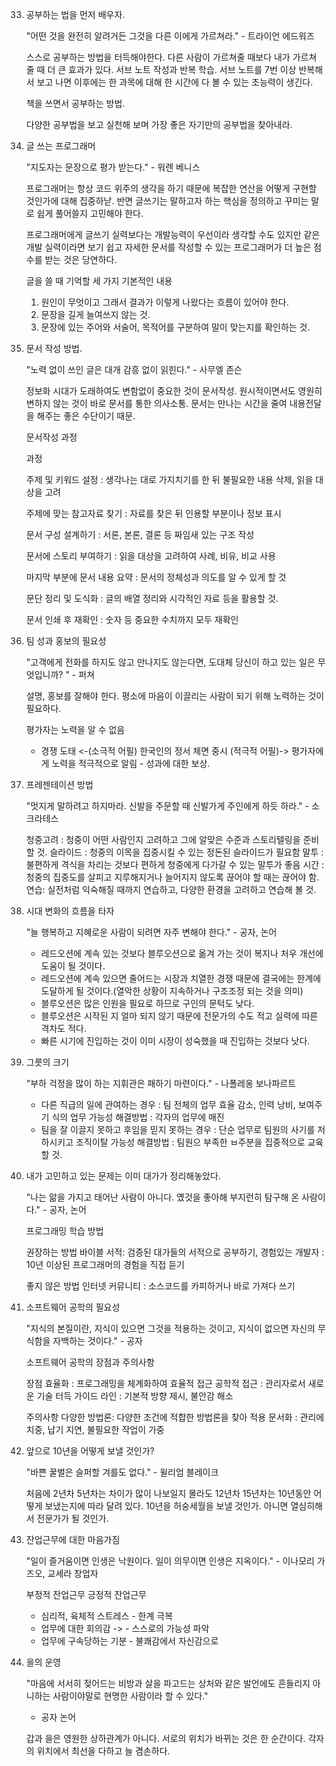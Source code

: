 33) 공부하는 법을 먼저 배우자.

    "어떤 것을 완전히 알려거든 그것을 다른 이에게 가르쳐라." - 트라이언 에드워즈

    스스로 공부하는 방법을 터득해야한다.
    다른 사람이 가르쳐줄 때보다 내가 가르쳐 줄 때 더 큰 효과가 있다.
    서브 노트 작성과 반복 학습. 서브 노트를 7번 이상 반복해서 보고 나면 이후에는 한 과목에 대해 한 시간에 다 볼 수 있는 초능력이 생긴다.

    책을 쓰면서 공부하는 방법. 

    다양한 공부법을 보고 실천해 보며 가장 좋은 자기만의 공부법을 찾아내라.

34) 글 쓰는 프로그래머

    "지도자는 문장으로 평가 받는다." - 워렌 베니스

    프로그래머는 항상 코드 위주의 생각을 하기 때문에 복잡한 연산을 어떻게 구현할 것인가에 대해 집중하낟. 반면 글쓰기는 말하고자 하는 핵심을 정의하고 꾸미는 말로 쉽게 풀어쓸지 고민해야 한다.

    프로그래머에게 글쓰기 실력보다는 개발능력이 우선이라 생각할 수도 있지만 같은 개발 실력이라면 보기 쉽고 자세한 문서를 작성할 수 있는 프로그래머가 더 높은 점수를 받는 것은 당연하다.

    글을 쓸 때 기억할 세 가지 기본적인 내용
     1. 원인이 무엇이고 그래서 결과가 이렇게 나왔다는 흐름이 있어야 한다.
     2. 문장을 길게 늘여쓰지 않는 것.
     3. 문장에 있는 주어와 서술어, 목적어를 구분하여 말이 맞는지를 확인하는 것.

35) 문서 작성 방법.

    "노력 없이 쓰인 글은 대개 감흥 없이 읽힌다." - 사무엘 존슨

    정보화 시대가 도래하여도 변함없이 중요한 것이 문서작성.
    원시적이면서도 영원히 변하지 않는 것이 바로 문서를 통한 의사소통.
    문서는 만나는 시간을 줄여 내용전달을 해주는 좋은 수단이기 때문.

    문서작성 과정

    과정
    
    주제 및 키워드 설정 : 생각나는 대로 가지치기를 한 뒤 불필요한 내용 삭제, 읽을 대상을 고려

    주제에 맞는 참고자료 찾기 : 자료를 찾은 뒤 인용할 부분이나 정보 표시

    문서 구성 설계하기 : 서론, 본론, 결론 등 짜임새 있는 구조 작성

    문서에 스토리 부여하기 : 읽을 대상을 고려하여 사례, 비유, 비교 사용

    마지막 부분에 문서 내용 요약 : 문서의 정체성과 의도를 알 수 있게 할 것

    문단 정리 및 도식화 : 글의 배열 정리와 시각적인 자료 등을 활용할 것.

    문서 인쇄 후 재확인 : 숫자 등 중요한 수치까지 모두 재확인


36) 팀 성과 홍보의 필요성

    "고객에게 전화를 하지도 않고 만나지도 않는다면, 도대체 당신이 하고 있는 일은 무엇입니까? " - 퍼쳐

    설명, 홍보를 잘해야 한다.
    평소에 마음이 이끌리는 사람이 되기 위해 노력하는 것이 필요하다.

    평가자는 노력을 알 수 없음
    - 경쟁 도태                 <-(소극적 어필) 한국인의 정서 체면 중시    (적극적 어필)-> 평가자에게 노력을 적극적으로 알림 - 성과에 대한 보상.


37) 프레젠테이션 방법

    "멋지게 말하려고 하지마라. 신발을 주문할 때 신발가게 주인에게 하듯 하라." - 소크라테스

    청중고려 : 청중이 어떤 사람인지 고려하고 그에 알맞은 수준과 스토리텔링을 준비 할 것.
    슬라이드 : 청중의 이목을 집중시킬 수 있는 정돈된 슬라이드가 필요함
    말투 : 불편하게 격식을 차리는 것보다 편하게 청중에게 다가갈 수 있는 말투가 좋음
    시간 : 청중의 집중도를 살피고 지루해지거나 늘어지지 않도록 끊어야 할 때는 끊어야 함.
    연습: 실전처럼 익숙해질 때까지 연습하고, 다양한 환경을 고려하고 연습해 볼 것.

38) 시대 변화의 흐름을 타자

    "늘 행복하고 지혜로운 사람이 되려면 자주 변해야 한다." - 공자, 논어

    - 레드오션에 계속 있는 것보다 블루오션으로 옮겨 가는 것이 복지나 처우 개선에 도움이 될 것이다.
    - 레드오션에 계속 있으면 줄어드는 시장과 치열한 경쟁 때문에 결국에는 한계에 도달하게 될 것이다.(열악한 상황이 지속하거나 구조조정 되는 것을 의미)
    - 블루오션은 많은 인원을 필요로 하므로 구인의 문턱도 낮다.
    - 블루오션은 시작된 지 얼마 되지 않기 때문에 전문가의 수도 적고 실력에 따른 격차도 적다.
    - 빠른 시기에 진입하는 것이 이미 시장이 성숙했을 때 진입하는 것보다 낫다.

39) 그릇의 크기

    "부하 걱정을 많이 하는 지휘관은 패하기 마련이다." - 나폴레옹 보나파르트

    - 다른 직급의 일에 관여하는 경우 : 팀 전체의 업무 효율 감소, 인력 낭비, 보여주기 식의 업무 가능성 
      해결방법 : 각자의 업무에 매진
    - 팀을 잘 이끌지 못하고 후임을 믿지 못하는 경우 : 단순 업무로 팀원의 사기를 저하시키고 조직이탈 가능성
      해결방법 : 팀원으 부족한 ㅂ주분을 집중적으로 교육할 것.

40) 내가 고민하고 있는 문제는 이미 대가가 정리해놓았다.

    "나는 앎을 가지고 태어난 사람이 아니다. 옜것을 좋아해 부지런히 탐구해 온 사람이다." - 공자, 논어

    프로그래밍 학습 방법

    권장하는 방법   바이블 서적: 검증된 대가들의 서적으로 공부하기, 경험있는 개발자 : 10년 이상된 프로그래머의 경험을 직접 듣기

    좋지 않은 방법   인터넷 커뮤니티 : 소스코드를 카피하거나 바로 가져다 쓰기


41) 소프트웨어 공학의 필요성

    "지식의 본질이란, 지식이 있으면 그것을 적용하는 것이고, 지식이 없으면 자신의 무식함을 자백하는 것이다." - 공자


    소프트웨어 공학의 장점과 주의사항

    장점    효율화 : 프로그래밍을 체계화하여 효율적 접근
           공학적 접근 : 관리자로서 새로운 기술 터득
           가이드 라인 : 기본적 방향 제시, 불안감 해소 

    주의사항  다양한 방법론: 다양한 조건에 적합한 방법론을 찾아 적용
              문서화 : 관리에 치중, 납기 지연, 불필요한 작업이 가중


42) 앞으로 10년을 어떻게 보낼 것인가?

    "바쁜 꿀벌은 슬퍼할 겨를도 없다." - 윌리엄 블레이크

    처음에 2년차 5년차는 차이가 많이 나보일지 몰라도 12년차 15년차는 10년동안 어떻게 보냈는지에 따라 달려 있다.
    10년을 허숭세월을 보낼 것인가. 아니면 열심히해서 전문가가 될 것인가.

43) 잔업근무에 대한 마음가짐

    "일이 즐거움이면 인생은 낙원이다. 일이 의무이면 인생은 지옥이다." - 이나모리 가즈오, 교세라 창업자

    부정적 잔업근무                                긍정적 잔업근무
    - 심리적, 육체적 스트레스                       - 한계 극복 
    - 업무에 대한 회의감            ->              - 스스로의 가능성 파악
    - 업무에 구속당하는 기분                        - 불쾌감에서 자신감으로

44) 을의 운영

    "마음에 서서히 젖어드는 비방과 살을 파고드는 상처와 같은 발언에도 흔들리지 아니하는 사람이야말로 현명한 사람이라 할 수 있다."
    - 공자 논어

    갑과 을은 영원한 상하관계가 아니다. 서로의 위치가 바뀌는 것은 한 순간이다. 각자의 위치에서 최선을 다하고 늘 겸손하다.
    